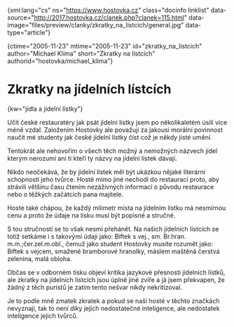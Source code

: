 
{xml:lang="cs" ns="https://www.hostovka.cz" class="docinfo linklist" data-source="http://2017.hostovka.cz/clanek.php?clanek=115.html" data-image="files/preview/clanky/zkratky\_na\_listcich/general.jpg" data-type="article"}

{ctime="2005-11-23" mtime="2005-11-23" id="zkratky\_na\_listcich" author="Michael Klíma" short="Zkratky na lístcích" authorid="hostovka/michael_klima"}

# Zkratky na jídelních lístcích

<!-- generated attribute kw by user_udpatekw.sh on 2020-04-21, do not edit -->

{kw="jídla a jídelní lístky"}

Učit české restauratéry jak psát jídelní lístky jsem po několikaletém úsilí více méně vzdal. Založením Hostovky ale považuji za jakousi morální povinnost naučit mé studenty jak české jídelní lístky číst což je někdy jisté umění.

Tentokrát ale nehovořím o všech těch možný a nemožných názvech jídel kterým nerozumí ani ti kteří ty názvy na jídelní lístek dávají.

Nikdo neočekává, že by jídelní lístek měl být ukázkou nějaké literární schopností jeho tvůrce. Hosté mimo jiné nechodí do restaurací proto, aby strávili většinu času čtením nezáživných informací o původu restaurace nebo o těžkých začátcích pana majitele.

Hoste také chápou, že každý milimetr místa na jídelním lístku má nesmírnou cenu a proto že údaje na lísku musí být popisné a stručné.

S tou stručností se to však nesmí přehánět. Na našich jídelních lístcích se totiž setkáme i s takovými údaji jako: Biftek s vej., sm. Br.hran. m.m.;čer.zel.m.obl., čemuž jako student Hostovky musíte rozumět jako: Biftek s vejcem, smažené bramborové hranolky, máslem maštěná čerstvá zelenina, malá obloha.

Občas se v odborném tisku objeví kritika jazykové přesnosti jídelních lístků, ale zkratky na jídelních lístcích jsou úplně jiné zvíře a já jsem překvapen, že žádný z těch puristů je zatím tento nešvar nikdy nekritizoval.

Je to podle mně zmatek zkratek a pokud se naši hosté v těchto značkách nevyznají, tak to není díky jejich nedostatečné inteligence, ale nedostatek inteligence jejich tvůrců.

